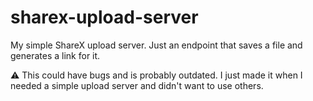 # sharex-upload-server
My simple ShareX upload server. Just an endpoint that saves a file and generates a link for it.

⚠️ This could have bugs and is probably outdated. I just made it when I needed a simple upload server and didn't want to use others.
